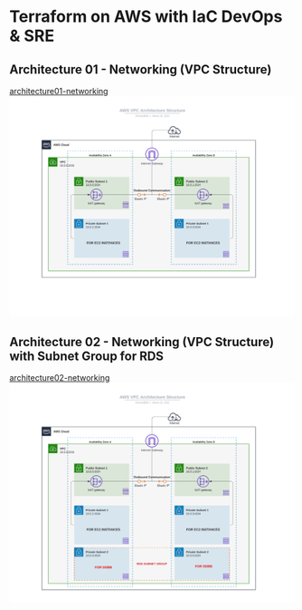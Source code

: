 # Terraform on AWS with IaC DevOps & SRE

## Architecture 01 - Networking (VPC Structure)

[architecture01-networking](/architecture01-networking/)
<img src="/01_architecture-networking/architecture01-Networking.jpeg"/>

## Architecture 02 - Networking (VPC Structure) with Subnet Group for RDS

[architecture02-networking](/architecture01-networking/)
<img src="/02_architecture-networking/architecture02-Networking.jpeg"/>
